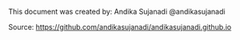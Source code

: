 This document was created by: Andika Sujanadi @andikasujanadi

Source: https://github.com/andikasujanadi/andikasujanadi.github.io
